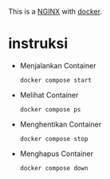 This is a [NGINX](https://www.nginx.com) with [docker](https://www.docker.com).

# instruksi

- Menjalankan Container

      docker compose start

- Melihat Container

      docker compose ps

- Menghentikan Container

      docker compose stop

- Menghapus Container

      docker compose down
